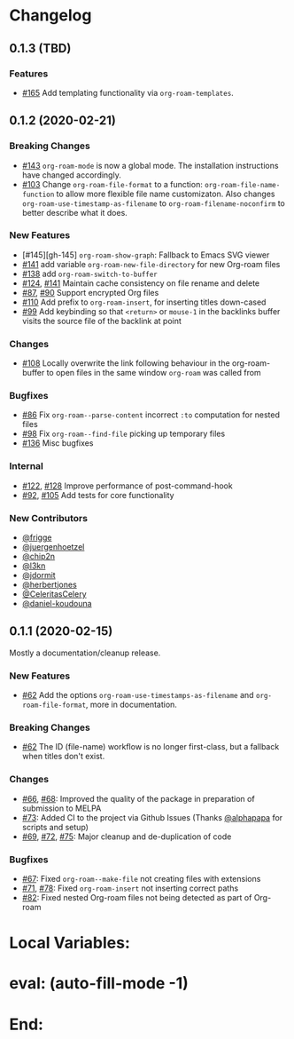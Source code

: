 # Changelog

## 0.1.3 (TBD)

### Features
* [#165][gh-165] Add templating functionality via `org-roam-templates`.

## 0.1.2 (2020-02-21)

### Breaking Changes
* [#143][gh-143] `org-roam-mode` is now a global mode. The installation instructions have changed accordingly.
* [#103][gh-103] Change `org-roam-file-format` to a function: `org-roam-file-name-function` to allow more flexible file name customizaton. Also changes `org-roam-use-timestamp-as-filename` to `org-roam-filename-noconfirm` to better describe what it does.

### New Features
* [#145][gh-145] `org-roam-show-graph`: Fallback to Emacs SVG viewer
* [#141][gh-141] add variable `org-roam-new-file-directory` for new Org-roam files
* [#138][gh-138] add `org-roam-switch-to-buffer`
* [#124][gh-124], [#141][gh-141] Maintain cache consistency on file rename and delete
* [#87][gh-87], [#90][gh-90] Support encrypted Org files
* [#110][gh-110] Add prefix to `org-roam-insert`, for inserting titles down-cased
* [#99][gh-99] Add keybinding so that `<return>` or `mouse-1` in the backlinks buffer visits the source file of the backlink at point

### Changes

* [#108][gh-108] Locally overwrite the link following behaviour in the org-roam-buffer to open files in the same window `org-roam` was called from

### Bugfixes
* [#86][gh-86] Fix `org-roam--parse-content` incorrect `:to` computation for nested files
* [#98][gh-98] Fix `org-roam--find-file` picking up temporary files
* [#136][gh-136] Misc bugfixes

### Internal
* [#122][gh-122], [#128][gh-128] Improve performance of post-command-hook
* [#92][gh-92], [#105][gh-105] Add tests for core functionality

### New Contributors
* [@frigge](https://github.com/frigge)
* [@juergenhoetzel](https://github.com/juergenhoetzel)
* [@chip2n](https://github.com/chip2n)
* [@l3kn](https://github.com/l3kn)
* [@jdormit](https://github.com/jdormit)
* [@herbertjones](https://github.com/herbertjones)
* [@CeleritasCelery](https://github.com/CeleritasCelery)
* [@daniel-koudouna](https://github.com/daniel-koudouna)

## 0.1.1 (2020-02-15)

Mostly a documentation/cleanup release.

### New Features
* [#62][gh-62] Add the options `org-roam-use-timestamps-as-filename` and `org-roam-file-format`, more in documentation.

### Breaking Changes
* [#62][gh-62] The ID (file-name) workflow is no longer first-class, but a fallback when titles don't exist.

### Changes
* [#66][gh-66], [#68][gh-68]: Improved the quality of the package in preparation of submission to MELPA
* [#73][gh-73]: Added CI to the project via Github Issues (Thanks [@alphapapa](https://github.com/alphapapa/) for scripts and setup)
* [#69][gh-69], [#72][gh-72], [#75][gh-75]: Major cleanup and de-duplication of code

### Bugfixes
* [#67][gh-67]: Fixed `org-roam--make-file` not creating files with extensions
* [#71][gh-71], [#78][gh-78]: Fixed `org-roam-insert` not inserting correct paths
* [#82][gh-82]: Fixed nested Org-roam files not being detected as part of Org-roam

[gh-62]: https://github.com/jethrokuan/org-roam/pull/66
[gh-66]: https://github.com/jethrokuan/org-roam/pull/66
[gh-67]: https://github.com/jethrokuan/org-roam/pull/67
[gh-68]: https://github.com/jethrokuan/org-roam/pull/68
[gh-69]: https://github.com/jethrokuan/org-roam/pull/69
[gh-71]: https://github.com/jethrokuan/org-roam/pull/71
[gh-72]: https://github.com/jethrokuan/org-roam/pull/72
[gh-73]: https://github.com/jethrokuan/org-roam/pull/73
[gh-75]: https://github.com/jethrokuan/org-roam/pull/75
[gh-78]: https://github.com/jethrokuan/org-roam/pull/78
[gh-82]: https://github.com/jethrokuan/org-roam/pull/82
[gh-86]: https://github.com/jethrokuan/org-roam/pull/86
[gh-87]: https://github.com/jethrokuan/org-roam/pull/87
[gh-90]: https://github.com/jethrokuan/org-roam/pull/90
[gh-92]: https://github.com/jethrokuan/org-roam/pull/92
[gh-98]: https://github.com/jethrokuan/org-roam/pull/98
[gh-99]: https://github.com/jethrokuan/org-roam/pull/99
[gh-103]: https://github.com/jethrokuan/org-roam/pull/103
[gh-105]: https://github.com/jethrokuan/org-roam/pull/105
[gh-108]: https://github.com/jethrokuan/org-roam/pull/108
[gh-110]: https://github.com/jethrokuan/org-roam/pull/110
[gh-122]: https://github.com/jethrokuan/org-roam/pull/122
[gh-124]: https://github.com/jethrokuan/org-roam/pull/124
[gh-128]: https://github.com/jethrokuan/org-roam/pull/128
[gh-136]: https://github.com/jethrokuan/org-roam/pull/136
[gh-138]: https://github.com/jethrokuan/org-roam/pull/138
[gh-141]: https://github.com/jethrokuan/org-roam/pull/141
[gh-142]: https://github.com/jethrokuan/org-roam/pull/142
[gh-143]: https://github.com/jethrokuan/org-roam/pull/143
[gh-165]: https://github.com/jethrokuan/org-roam/pull/165

 # Local Variables:
 # eval: (auto-fill-mode -1)
 # End:
